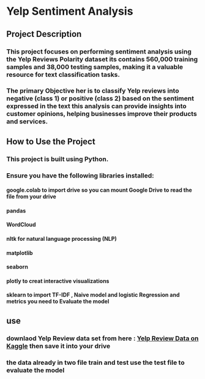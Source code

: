 # Yelp Sentiment Analysis

## Project Description
### This project focuses on performing sentiment analysis using the Yelp Reviews Polarity dataset its contains 560,000 training samples and 38,000 testing samples, making it a valuable resource for text classification tasks.

### The primary Objective her is to classify Yelp reviews into negative (class 1) or positive (class 2) based on the sentiment expressed in the text this analysis can provide insights into customer opinions, helping businesses improve their products and services.

## How to Use the Project
### This project is built using Python.
### Ensure you have the following libraries installed:
#### google.colab to import drive so you can mount Google Drive to read the file from your drive
#### pandas
#### WordCloud
#### nltk for natural language processing (NLP)
#### matplotlib
#### seaborn
#### plotly to creat interactive visualizations
#### sklearn to import TF-IDF , Naive model and logistic Regression and metrics you need to Evaluate the model 

## use 
### downlaod Yelp Review data set from here : [Yelp Review Data on Kaggle](https://www.kaggle.com/datasets/ilhamfp31/yelp-review-dataset) then save it into your drive 
### the data already in two file train and test use the test file to evaluate the model 
